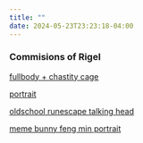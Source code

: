 ```yaml
---
title: ""
date: 2024-05-23T23:23:18-04:00
---
```


### Commisions of Rigel

[fullbody + chastity cage](https://image.nostr.build/fb54007727317ae01e233d9aebc0c86c4c9cea7f07b15ec2836811da0f9fc1b0.png)

[portrait](https://image.nostr.build/1a16a1609802f6de860218759370816095e5ba973b158635e939f16693fbb1af.jpg)

[oldschool runescape talking head](https://video.nostr.build/6f0537861af0e58b34ade707c8c841f7db56296a72d8325be413da3eca2aa8fc.mp4)

[meme bunny feng min portrait](https://image.nostr.build/5c938bf63a0bb470b692cf198dba6c312e1bb43bc227d01edb4863ac716f1fc2.png)